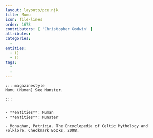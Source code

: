 ```yaml
---
layout: layouts/pce.njk
title: Mumu
icon: file-lines
order: 1678
contributors: [ 'Christopher Godwin' ]
attributes:
categories:
  - 
entities:
  - ()
  - ()
tags:
  - 
  - 
---
```

``` tab [group1:Info]
::: magazinestyle
Mumu (Muman) See Munster.

:::
```
``` tab [group1:Attributes]
```
``` tab [group1:Entities]
- **entities**: Muman
- **entities**: Munster
```
``` tab [group1:Sources]
- Monaghan, Patricia. The Encyclopedia of Celtic Mythology and Folklore. Checkmark Books, 2008.
```
